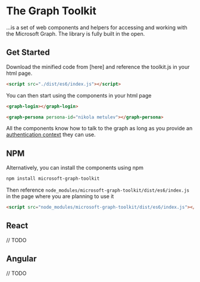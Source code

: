 # The Graph Toolkit

...is a set of web components and helpers for accessing and working with the Microsoft Graph. The library is fully built in the open. 

## Get Started

Download the minified code from [here] and reference the toolkit.js in your html page. 

```html
<script src="./dist/es6/index.js"></script>
```

You can then start using the components in your html page

```html
<graph-login></graph-login>

<graph-persona persona-id="nikola metulev"></graph-persona>
```

All the components know how to talk to the graph as long as you provide an [authentication context](./authentication.md) they can use.


## NPM
Alternatively, you can install the components using npm

```bash
npm install microsoft-graph-toolkit
```

Then reference `node_modules/microsoft-graph-toolkit/dist/es6/index.js` in the page where you are planning to use it

```html
<script src="node_modules/microsoft-graph-toolkit/dist/es6/index.js"></script>
```

## React

// TODO

## Angular

// TODO
